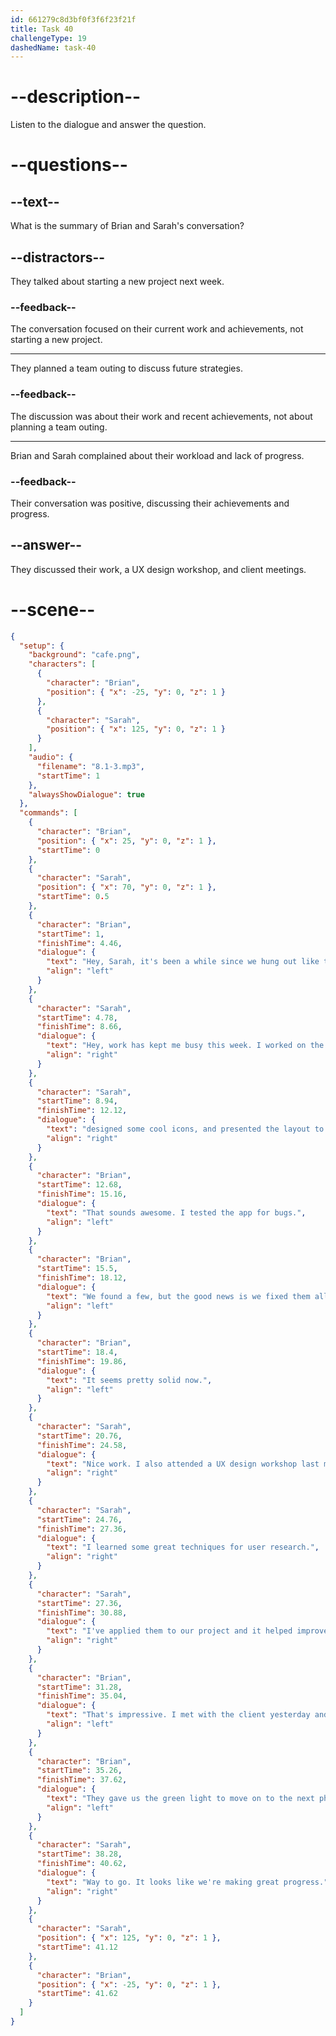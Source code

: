 ```yaml
---
id: 661279c8d3bf0f3f6f23f21f
title: Task 40
challengeType: 19
dashedName: task-40
---
```


<!-- (Audio) The whole dialogue -->

# --description--

Listen to the dialogue and answer the question.

# --questions--

## --text--

What is the summary of Brian and Sarah's conversation?

## --distractors--

They talked about starting a new project next week.

### --feedback--

The conversation focused on their current work and achievements, not starting a new project.

---

They planned a team outing to discuss future strategies.

### --feedback--

The discussion was about their work and recent achievements, not about planning a team outing.

---

Brian and Sarah complained about their workload and lack of progress.

### --feedback--

Their conversation was positive, discussing their achievements and progress.

## --answer--

They discussed their work, a UX design workshop, and client meetings.

# --scene--

```json
{
  "setup": {
    "background": "cafe.png",
    "characters": [
      {
        "character": "Brian",
        "position": { "x": -25, "y": 0, "z": 1 }
      },
      {
        "character": "Sarah",
        "position": { "x": 125, "y": 0, "z": 1 }
      }
    ],
    "audio": {
      "filename": "8.1-3.mp3",
      "startTime": 1
    },
    "alwaysShowDialogue": true
  },
  "commands": [
    {
      "character": "Brian",
      "position": { "x": 25, "y": 0, "z": 1 },
      "startTime": 0
    },
    {
      "character": "Sarah",
      "position": { "x": 70, "y": 0, "z": 1 },
      "startTime": 0.5
    },
    {
      "character": "Brian",
      "startTime": 1,
      "finishTime": 4.46,
      "dialogue": {
        "text": "Hey, Sarah, it's been a while since we hung out like this.",
        "align": "left"
      }
    },
    {
      "character": "Sarah",
      "startTime": 4.78,
      "finishTime": 8.66,
      "dialogue": {
        "text": "Hey, work has kept me busy this week. I worked on the new app interface,",
        "align": "right"
      }
    },
    {
      "character": "Sarah",
      "startTime": 8.94,
      "finishTime": 12.12,
      "dialogue": {
        "text": "designed some cool icons, and presented the layout to the team yesterday.",
        "align": "right"
      }
    },
    {
      "character": "Brian",
      "startTime": 12.68,
      "finishTime": 15.16,
      "dialogue": {
        "text": "That sounds awesome. I tested the app for bugs.",
        "align": "left"
      }
    },
    {
      "character": "Brian",
      "startTime": 15.5,
      "finishTime": 18.12,
      "dialogue": {
        "text": "We found a few, but the good news is we fixed them all.",
        "align": "left"
      }
    },
    {
      "character": "Brian",
      "startTime": 18.4,
      "finishTime": 19.86,
      "dialogue": {
        "text": "It seems pretty solid now.",
        "align": "left"
      }
    },
    {
      "character": "Sarah",
      "startTime": 20.76,
      "finishTime": 24.58,
      "dialogue": {
        "text": "Nice work. I also attended a UX design workshop last month.",
        "align": "right"
      }
    },
    {
      "character": "Sarah",
      "startTime": 24.76,
      "finishTime": 27.36,
      "dialogue": {
        "text": "I learned some great techniques for user research.",
        "align": "right"
      }
    },
    {
      "character": "Sarah",
      "startTime": 27.36,
      "finishTime": 30.88,
      "dialogue": {
        "text": "I've applied them to our project and it helped improve the user experience.",
        "align": "right"
      }
    },
    {
      "character": "Brian",
      "startTime": 31.28,
      "finishTime": 35.04,
      "dialogue": {
        "text": "That's impressive. I met with the client yesterday and they loved our progress.",
        "align": "left"
      }
    },
    {
      "character": "Brian",
      "startTime": 35.26,
      "finishTime": 37.62,
      "dialogue": {
        "text": "They gave us the green light to move on to the next phase.",
        "align": "left"
      }
    },
    {
      "character": "Sarah",
      "startTime": 38.28,
      "finishTime": 40.62,
      "dialogue": {
        "text": "Way to go. It looks like we're making great progress.",
        "align": "right"
      }
    },
    {
      "character": "Sarah",
      "position": { "x": 125, "y": 0, "z": 1 },
      "startTime": 41.12
    },
    {
      "character": "Brian",
      "position": { "x": -25, "y": 0, "z": 1 },
      "startTime": 41.62
    }
  ]
}
```

